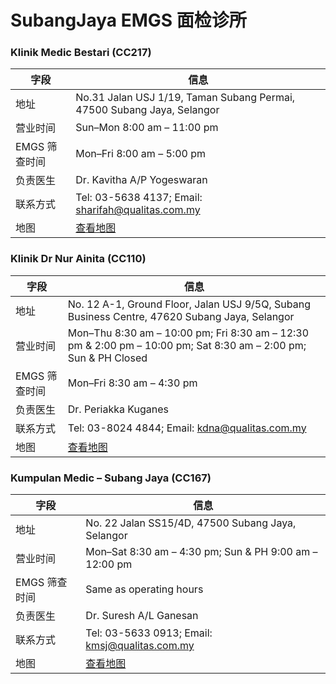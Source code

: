 # SubangJaya EMGS 面检诊所

### Klinik Medic Bestari (CC217)

| 字段 | 信息 |
|------|------|
| 地址 | No.31 Jalan USJ 1/19, Taman Subang Permai, 47500 Subang Jaya, Selangor |
| 营业时间 | Sun–Mon 8:00 am – 11:00 pm |
| EMGS 筛查时间 | Mon–Fri 8:00 am – 5:00 pm |
| 负责医生 | Dr. Kavitha A/P Yogeswaran |
| 联系方式 | Tel: 03-5638 4137; Email: sharifah@qualitas.com.my |
| 地图 | [查看地图](https://www.google.com/maps/search/Klinik+Medic+Bestari+Subang+Jaya) |


### Klinik Dr Nur Ainita (CC110)

| 字段 | 信息 |
|------|------|
| 地址 | No. 12 A-1, Ground Floor, Jalan USJ 9/5Q, Subang Business Centre, 47620 Subang Jaya, Selangor |
| 营业时间 | Mon–Thu 8:30 am – 10:00 pm; Fri 8:30 am – 12:30 pm & 2:00 pm – 10:00 pm; Sat 8:30 am – 2:00 pm; Sun & PH Closed |
| EMGS 筛查时间 | Mon–Fri 8:30 am – 4:30 pm |
| 负责医生 | Dr. Periakka Kuganes |
| 联系方式 | Tel: 03-8024 4844; Email: kdna@qualitas.com.my |
| 地图 | [查看地图](https://www.google.com/maps/search/Klinik+Dr+Nur+Ainita+Subang+Jaya) |


### Kumpulan Medic – Subang Jaya (CC167)

| 字段 | 信息 |
|------|------|
| 地址 | No. 22 Jalan SS15/4D, 47500 Subang Jaya, Selangor |
| 营业时间 | Mon–Sat 8:30 am – 4:30 pm; Sun & PH 9:00 am – 12:00 pm |
| EMGS 筛查时间 | Same as operating hours |
| 负责医生 | Dr. Suresh A/L Ganesan |
| 联系方式 | Tel: 03-5633 0913; Email: kmsj@qualitas.com.my |
| 地图 | [查看地图](https://www.google.com/maps/search/Kumpulan+Medic+Subang+Jaya) |

